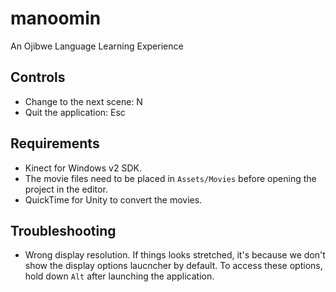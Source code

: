 # manoomin
An Ojibwe Language Learning Experience

## Controls
* Change to the next scene: N
* Quit the application: Esc

## Requirements
* Kinect for Windows v2 SDK.
* The movie files need to be placed in `Assets/Movies` before opening the project in the editor.
* QuickTime for Unity to convert the movies.

## Troubleshooting
* Wrong display resolution. If things looks stretched, it's because we don't show the display options laucncher by default. To access these options, hold down `Alt` after launching the application.
